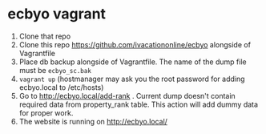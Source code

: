 # ecbyo vagrant

1. Clone that repo
2. Clone this repo https://github.com/ivacationonline/ecbyo alongside of Vagrantfile
3. Place db backup alongside of Vagrantfile. The name of the dump file must be `ecbyo_sc.bak`
4. `vagrant up` (hostmanager may ask you the root password for adding ecbyo.local to /etc/hosts)
5. Go to http://ecbyo.local/add-rank . Current dump doesn't contain required data from property_rank table. 
  This action will add dummy data for proper work.
6. The website is running on http://ecbyo.local/

